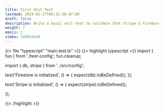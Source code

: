 ```yaml
---
title: First Unit Test
lastmod: 2019-02-27T09:32:30-07:00
draft: false
description: Write a basic unit test to validate that Stripe & Firebase are initialized properly. 
weight: 7
emoji: 🔬
vimeo: 320655439
---
```


{{< file "typescript" "main.test.ts" >}}
{{< highlight typescript >}}
import { fun } from './test-config';
fun.cleanup;

import { db, stripe } from '../src/config';


test('Firestore is initialized', () => {
    expect(db).toBeDefined();
});

test('Stripe is initialized', () => {
    expect(stripe).toBeDefined();

});

{{< /highlight >}}